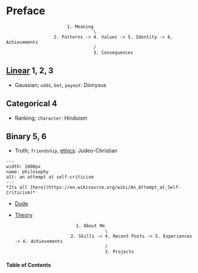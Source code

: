 # Preface

                           1. Meaning
                                     \
                      2. Patterns -> 4. Values -> 5. Identity -> 6. Achievements
                                     /
                                     3. Consequences 
            
      

## [Linear](https://en.wikipedia.org/wiki/Log-linear_model) 1, 2, 3
- Gaussian; `odds`, `bet`, `payout`: Dionysus

## Categorical 4
- Ranking; `character`: Hinduism

## Binary 5, 6
- Truth; `friendship`, [ethics](https://www.youtube.com/watch?v=GLpbh5d3Hhg): Judeo-Christian

```{figure} ./self-criticism.png
---
width: 1000px
name: philosophy
alt: an attempt at self-criticism
---
*Its all [here](https://en.wikisource.org/wiki/An_Attempt_at_Self-Criticism)*
```

- [Dude](https://www.youtube.com/shorts/s2gLB2ZqPWc)
- [Theory](https://schlemielintheory.com)


                             1. About Me
                                        \
                           2. Skills -> 4. Recent Posts -> 5. Experiences -> 6. Achievements
                                        /
                                        3. Projects





#### Table of Contents

```{tableofcontents}
```




